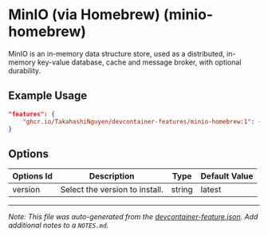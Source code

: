 # MinIO (via Homebrew) (minio-homebrew)

MinIO is an in-memory data structure store, used as a distributed, in-memory key-value database, cache and message broker, with optional durability.

## Example Usage

```json
"features": {
    "ghcr.io/TakahashiNguyen/devcontainer-features/minio-homebrew:1": {}
}
```

## Options

| Options Id | Description                    | Type   | Default Value |
| ---------- | ------------------------------ | ------ | ------------- |
| version    | Select the version to install. | string | latest        |

---

_Note: This file was auto-generated from the [devcontainer-feature.json](devcontainer-feature.json). Add additional notes to a `NOTES.md`._
